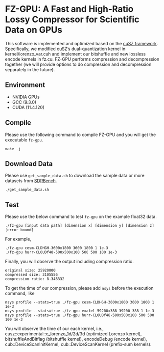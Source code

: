 # FZ-GPU: A Fast and High-Ratio Lossy Compressor for Scientific Data on GPUs

This software is implemented and optimized based on the [cuSZ framework](https://github.com/szcompressor/cuSZ). Specifically, we modified cuSZ’s dual-quantization kernel in kernel/lorenzo_var.cuh and implement our bitshuffle and new lossless encode kernels in fz.cu. FZ-GPU performs compression and decompression together (we will provide options to do compression and decompression separately in the future).

## Environment
- NVIDIA GPUs
- GCC (9.3.0)
- CUDA (11.4.120)

## Compile
Please use the following command to compile FZ-GPU and you will get the executable ```fz-gpu```.
```
make -j
```

## Download Data
Please use ```get_sample_data.sh``` to download the sample data or more datasets from [SDRBench](http://sdrbench.github.io/).

```
./get_sample_data.sh
```

## Test
Please use the below command to test ```fz-gpu``` on the example float32 data.
```
./fz-gpu [input data path] [dimension x] [dimension y] [dimension z] [error bound]
```

For example,
```
./fz-gpu cesm-CLDHGH-3600x1800 3600 1800 1 1e-3
./fz-gpu hurr-CLOUDf48-500x500x100 500 500 100 1e-3
```

Finally, you will observe the output including compression ratio.
```
original size: 25920000
compressed size: 3105556
compression ratio: 8.346332
```

To get the time of our compression, please add ```nsys``` before the execution command, like
```
nsys profile --stats=true ./fz-gpu cesm-CLDHGH-3600x1800 3600 1800 1 1e-3
nsys profile --stats=true ./fz-gpu exafel-59200x388 39200 388 1 1e-3
nsys profile --stats=true ./fz-gpu hurr-CLOUDf48-500x500x100 500 500 100 1e-3
```

You will observe the time of our each kernel, i.e., cusz::experimental::c_lorenzo_1d/2d/3d (optimized Lorenzo kernel), bitshuffleAndBitflag (bitshuffle kernel), encodeDebug (encode kernel), cub::DeviceScanInitKernel, cub::DeviceScanKernel (prefix-sum kernels). 
